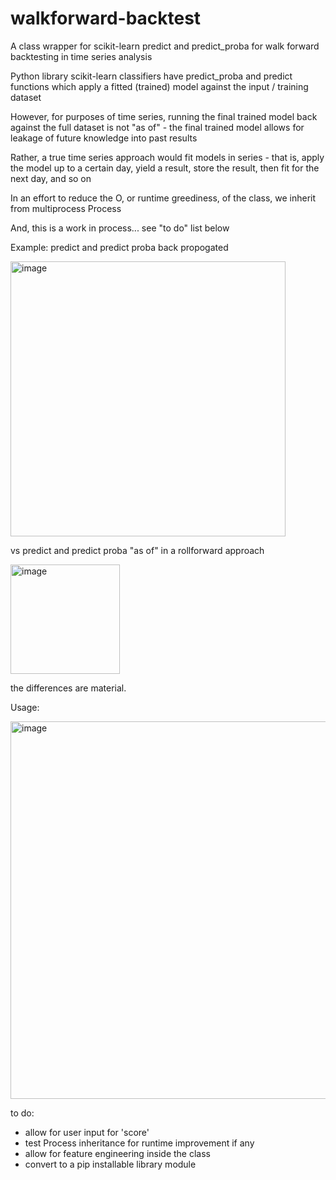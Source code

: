 # walkforward-backtest
A class wrapper for scikit-learn predict and predict_proba for walk forward backtesting in time series analysis

Python library scikit-learn classifiers have predict_proba and predict functions which apply a fitted (trained) model against the input / training dataset

However, for purposes of time series, running the final trained model back against the full dataset is not "as of" - the final trained model allows for leakage of future knowledge into past results

Rather, a true time series approach would fit models in series - that is, apply the model up to a certain day, yield a result, store the result, then fit for the next day, and so on

In an effort to reduce the O, or runtime greediness, of the class, we inherit from multiprocess Process

And, this is a work in process... see "to do" list below

Example:
predict and predict proba back propogated

<img width="440" alt="image" src="https://github.com/user-attachments/assets/3532fbbd-8b29-4206-abcb-797c82d39ba4">

vs predict and predict proba "as of" in a rollforward approach

<img width="175" alt="image" src="https://github.com/user-attachments/assets/da96cf9b-4a50-47c3-af1e-ccbbe6cfb26e">

the differences are material.

Usage:

<img width="604" alt="image" src="https://github.com/user-attachments/assets/2eb49644-6b91-4683-8914-93a6bb169b68">


to do:
- allow for user input for 'score'
- test Process inheritance for runtime improvement if any
- allow for feature engineering inside the class
- convert to a pip installable library module

